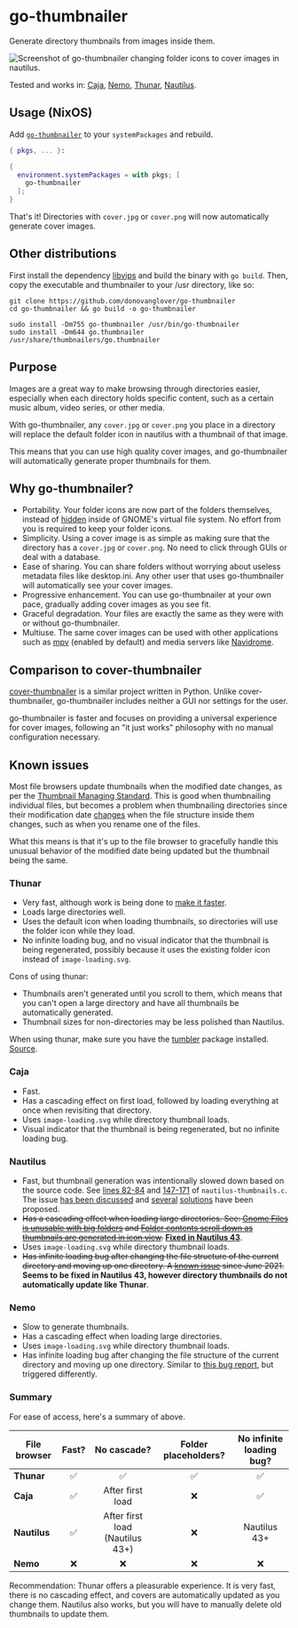 # go-thumbnailer

Generate directory thumbnails from images inside them.

![Screenshot of go-thumbnailer changing folder icons to cover images in nautilus.](example.png)

Tested and works in: [Caja](https://github.com/mate-desktop/caja), [Nemo](https://github.com/linuxmint/nemo), [Thunar](https://github.com/xfce-mirror/thunar), [Nautilus](https://github.com/GNOME/nautilus).

## Usage (NixOS)

Add [`go-thumbnailer`](https://search.nixos.org/packages?channel=unstable&query=go-thumbnailer) to your `systemPackages` and rebuild.

```nix
{ pkgs, ... }:

{
  environment.systemPackages = with pkgs; [
    go-thumbnailer
  ];
}
```

That's it! Directories with `cover.jpg` or `cover.png` will now automatically generate cover images.

## Other distributions

First install the dependency [libvips](https://github.com/libvips/libvips) and build the binary with `go build`. Then, copy the executable and thumbnailer to your /usr directory, like so:

```fish
git clone https://github.com/donovanglover/go-thumbnailer
cd go-thumbnailer && go build -o go-thumbnailer

sudo install -Dm755 go-thumbnailer /usr/bin/go-thumbnailer
sudo install -Dm644 go.thumbnailer /usr/share/thumbnailers/go.thumbnailer
```

## Purpose

Images are a great way to make browsing through directories easier, especially when each directory holds specific content, such as a certain music album, video series, or other media.

With go-thumbnailer, any `cover.jpg` or `cover.png` you place in a directory will replace the default folder icon in nautilus with a thumbnail of that image.

This means that you can use high quality cover images, and go-thumbnailer will automatically generate proper thumbnails for them.

## Why go-thumbnailer?

- Portability. Your folder icons are now part of the folders themselves, instead of [hidden](https://askubuntu.com/questions/153575/where-does-gnome-nautilus-store-directory-icons) inside of GNOME's virtual file system. No effort from you is required to keep your folder icons.
- Simplicity. Using a cover image is as simple as making sure that the directory has a `cover.jpg` or `cover.png`. No need to click through GUIs or deal with a database.
- Ease of sharing. You can share folders without worrying about useless metadata files like desktop.ini. Any other user that uses go-thumbnailer will automatically see your cover images.
- Progressive enhancement. You can use go-thumbnailer at your own pace, gradually adding cover images as you see fit.
- Graceful degradation. Your files are exactly the same as they were with or without go-thumbnailer.
- Multiuse. The same cover images can be used with other applications such as [mpv](https://github.com/mpv-player/mpv) (enabled by default) and media servers like [Navidrome](https://github.com/navidrome/navidrome).

## Comparison to cover-thumbnailer

[cover-thumbnailer](https://github.com/flozz/cover-thumbnailer) is a similar project written in Python. Unlike cover-thumbnailer, go-thumbnailer includes neither a GUI nor settings for the user.

go-thumbnailer is faster and focuses on providing a universal experience for cover images, following an "it just works" philosophy with no manual configuration necessary.

## Known issues

Most file browsers update thumbnails when the modified date changes, as per the [Thumbnail Managing Standard](https://specifications.freedesktop.org/thumbnail-spec/thumbnail-spec-latest.html#MODIFICATIONS). This is good when thumbnailing individual files, but becomes a problem when thumbnailing directories since their modification date [changes](https://stackoverflow.com/questions/3620684/directory-last-modified-date/3620704#3620704) when the file structure inside them changes, such as when you rename one of the files.

What this means is that it's up to the file browser to gracefully handle this unusual behavior of the modified date being updated but the thumbnail being the same.

### Thunar

- Very fast, although work is being done to [make it faster](https://gitlab.xfce.org/xfce/tumbler/-/issues/1).
- Loads large directories well.
- Uses the default icon when loading thumbnails, so directories will use the folder icon while they load.
- No infinite loading bug, and no visual indicator that the thumbnail is being regenerated, possibly because it uses the existing folder icon instead of `image-loading.svg`.

Cons of using thunar:

- Thumbnails aren't generated until you scroll to them, which means that you can't open a large directory and have all thumbnails be automatically generated.
- Thumbnail sizes for non-directories may be less polished than Nautilus.

When using thunar, make sure you have the [tumbler](https://gitlab.xfce.org/xfce/tumbler) package installed. [Source](https://superuser.com/questions/258633/why-is-thunar-not-creating-and-showing-thumbnails-of-images/259471#259471).

### Caja

- Fast.
- Has a cascading effect on first load, followed by loading everything at once when revisiting that directory.
- Uses `image-loading.svg` while directory thumbnail loads.
- Visual indicator that the thumbnail is being regenerated, but no infinite loading bug.

### Nautilus

- Fast, but thumbnail generation was intentionally slowed down based on the source code. See [lines 82-84](https://gitlab.gnome.org/GNOME/nautilus/-/blob/794931998cb27b7ca94651c72300a5ed167a8951/src/nautilus-thumbnails.c#L82-84) and [147-171](https://gitlab.gnome.org/GNOME/nautilus/-/blob/794931998cb27b7ca94651c72300a5ed167a8951/src/nautilus-thumbnails.c#L147-171) of `nautilus-thumbnails.c`. The issue [has been discussed](https://gitlab.gnome.org/GNOME/nautilus/-/issues/856) and [several](https://gitlab.gnome.org/GNOME/nautilus/-/merge_requests/660) [solutions](https://gitlab.gnome.org/GNOME/nautilus/-/merge_requests/700) have been proposed.
- ~~Has a cascading effect when loading large directories. See: [Gnome Files is unusable with big folders](https://gitlab.gnome.org/GNOME/nautilus/-/issues/1967) and [Folder contents scroll down as thumbnails are generated in icon view](https://gitlab.gnome.org/GNOME/nautilus/-/issues/1720).~~ **[Fixed in Nautilus 43](https://gitlab.gnome.org/GNOME/nautilus/-/issues/1720#note_1483977)**.
- Uses `image-loading.svg` while directory thumbnail loads.
- ~~Has infinite loading bug after changing the file structure of the current directory and moving up one directory. A [known issue](https://gitlab.gnome.org/GNOME/nautilus/-/issues/1887) since June 2021.~~ **Seems to be fixed in Nautilus 43, however directory thumbnails do not automatically update like Thunar**.

### Nemo

- Slow to generate thumbnails.
- Has a cascading effect when loading large directories.
- Uses `image-loading.svg` while directory thumbnail loads.
- Has infinite loading bug after changing the file structure of the current directory and moving up one directory. Similar to [this bug report](https://github.com/linuxmint/nemo/issues/2736), but triggered differently.

### Summary

For ease of access, here's a summary of above.

| File browser | Fast? | No cascade?  | Folder placeholders? | No infinite loading bug? |
| --- | :---: | :---: | :---: | :---: |
| **Thunar** | :white_check_mark: | :white_check_mark: | :white_check_mark: | :white_check_mark: |
| **Caja** | :white_check_mark: | After first load | :x: | :white_check_mark: |
| **Nautilus** | :white_check_mark: | After first load (Nautilus 43+) | :x: | Nautilus 43+ |
| **Nemo** | :x: | :x: | :x: | :x: |

Recommendation: Thunar offers a pleasurable experience. It is very fast, there is no cascading effect, and covers are automatically updated as you change them. Nautilus also works, but you will have to manually delete old thumbnails to update them.
